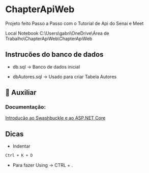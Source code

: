 # ChapterApiWeb

Projeto feito Passo a Passo com o Tutorial de Api do Senai e Meet

Local Notebook C:\Users\gabri\OneDrive\Área de Trabalho\ChapterApiWeb\ChapterApiWeb


## Instrucões do banco de dados

* db.sql -> Banco de dados inicial 

* dbAutores.sql -> Usado para criar Tabela Autores



## 📄  Auxiliar

### Documentação:

[Introdução ao Swashbuckle e ao ASP.NET Core](https://docs.microsoft.com/pt-br/aspnet/core/tutorials/getting-started-with-swashbuckle?view=aspnetcore-6.0&tabs=visual-studio)

## Dicas

* Indentar
```sh
Ctrl + K + D
```

* Para fazer Using -> CTRL + . 
